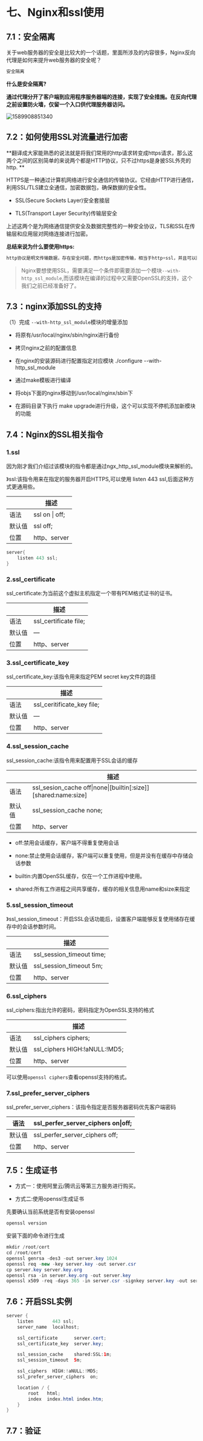 # 七、Nginx和ssl使用

## 7.1：安全隔离

关于web服务器的安全是比较大的一个话题，里面所涉及的内容很多，Nginx反向代理是如何来提升web服务器的安全呢？

```java
安全隔离
```

**什么是安全隔离?**

**通过代理分开了客户端到应用程序服务器端的连接，实现了安全措施。在反向代理之前设置防火墙，仅留一个入口供代理服务器访问。**

![1589908851340](./images/1589908851340.png)

## 7.2：如何使用SSL对流量进行加密

**翻译成大家能熟悉的说法就是将我们常用的http请求转变成https请求，那么这两个之间的区别简单的来说两个都是HTTP协议，只不过https是身披SSL外壳的http.
**

HTTPS是一种通过计算机网络进行安全通信的传输协议。它经由HTTP进行通信，利用SSL/TLS建立全通信，加密数据包，确保数据的安全性。

+ SSL(Secure Sockets Layer)安全套接层

+ TLS(Transport Layer Security)传输层安全

上述这两个是为网络通信提供安全及数据完整性的一种安全协议，TLS和SSL在传输层和应用层对网络连接进行加密。

**总结来说为什么要使用https:**

```java
http协议是明文传输数据，存在安全问题，而https是加密传输，相当于http+ssl，并且可以防止流量劫持。
```

> Nginx要想使用SSL，需要满足一个条件即需要添加一个模块`--with-http_ssl_module`,而该模块在编译的过程中又需要OpenSSL的支持，这个我们之前已经准备好了。

## 7.3：nginx添加SSL的支持

（1）完成 `--with-http_ssl_module`模块的增量添加

+ 将原有/usr/local/nginx/sbin/nginx进行备份

+ 拷贝nginx之前的配置信息
+ 在nginx的安装源码进行配置指定对应模块 ./configure --with-http_ssl_module
+ 通过make模板进行编译
+ 将objs下面的nginx移动到/usr/local/nginx/sbin下
+ 在源码目录下执行 make upgrade进行升级，这个可以实现不停机添加新模块的功能

## 7.4：Nginx的SSL相关指令

### 1.ssl

因为刚才我们介绍过该模块的指令都是通过ngx_http_ssl_module模块来解析的。

》ssl:该指令用来在指定的服务器开启HTTPS,可以使用 listen 443 ssl,后面这种方式更通用些。

|     | 描述             |
|-----|----------------|
| 语法  | ssl on \| off; |
| 默认值 | ssl off;       |
| 位置  | http、server    |

```java
server{
	listen 443 ssl;
}
```

### 2.ssl_certificate

ssl_certificate:为当前这个虚拟主机指定一个带有PEM格式证书的证书。

|     | 描述                    |
|-----|-----------------------|
| 语法  | ssl_certificate file; |
| 默认值 | —                     |
| 位置  | http、server           |

### 3.ssl_certificate_key

ssl_certificate_key:该指令用来指定PEM secret key文件的路径

|     | 描述                         |
|-----|----------------------------|
| 语法  | ssl_ceritificate_key file; |
| 默认值 | —                          |
| 位置  | http、server                |

### 4.ssl_session_cache

ssl_session_cache:该指令用来配置用于SSL会话的缓存

|     | 描述                                                              |
|-----|-----------------------------------------------------------------|
| 语法  | ssl_sesion_cache off\|none\|[builtin[:size]] [shared:name:size] |
| 默认值 | ssl_session_cache none;                                         |
| 位置  | http、server                                                     |

+ off:禁用会话缓存，客户端不得重复使用会话

+ none:禁止使用会话缓存，客户端可以重复使用，但是并没有在缓存中存储会话参数

+ builtin:内置OpenSSL缓存，仅在一个工作进程中使用。

+ shared:所有工作进程之间共享缓存，缓存的相关信息用name和size来指定

### 5.ssl_session_timeout

》ssl_session_timeout：开启SSL会话功能后，设置客户端能够反复使用储存在缓存中的会话参数时间。

|     | 描述                        |
|-----|---------------------------|
| 语法  | ssl_session_timeout time; |
| 默认值 | ssl_session_timeout 5m;   |
| 位置  | http、server               |

### 6.ssl_ciphers

ssl_ciphers:指出允许的密码，密码指定为OpenSSL支持的格式

|     | 描述                            |
|-----|-------------------------------|
| 语法  | ssl_ciphers ciphers;          |
| 默认值 | ssl_ciphers HIGH:!aNULL:!MD5; |
| 位置  | http、server                   |

可以使用`openssl ciphers`查看openssl支持的格式。

### 7.ssl_prefer_server_ciphers

ssl_prefer_server_ciphers：该指令指定是否服务器密码优先客户端密码

| 语法  | ssl_perfer_server_ciphers on\|off; |
|-----|------------------------------------|
| 默认值 | ssl_perfer_server_ciphers off;     |
| 位置  | http、server                        |

## 7.5：生成证书

+ 方式一：使用阿里云/腾讯云等第三方服务进行购买。

+ 方式二:使用openssl生成证书

先要确认当前系统是否有安装openssl

```java
openssl version
```

安装下面的命令进行生成

```java
mkdir /root/cert
cd /root/cert
openssl genrsa -des3 -out server.key 1024
openssl req -new -key server.key -out server.csr
cp server.key server.key.org
openssl rsa -in server.key.org -out server.key
openssl x509 -req -days 365 -in server.csr -signkey server.key -out server.crt
```

## 7.6：开启SSL实例

```java
server {
    listen       443 ssl;
    server_name  localhost;

    ssl_certificate      server.cert;
    ssl_certificate_key  server.key;

    ssl_session_cache    shared:SSL:1m;
    ssl_session_timeout  5m;

    ssl_ciphers  HIGH:!aNULL:!MD5;
    ssl_prefer_server_ciphers  on;

    location / {
        root   html;
        index  index.html index.htm;
    }
}
```

## 7.7：验证






